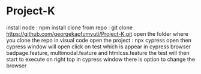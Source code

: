 # Project-K
install node : npm install
clone from repo : git clone https://github.com/georgekapfumvuti/Project-K.git
open the folder where you clone the repo in visual code
open the project : npx cypress open
then cypress window will open
click on test which is appear in cypress browser badpage.feature, multimodal.feature and htmlcss.feature 
the test will then start to execute
on right top in cypress window there is option to change the browser 
